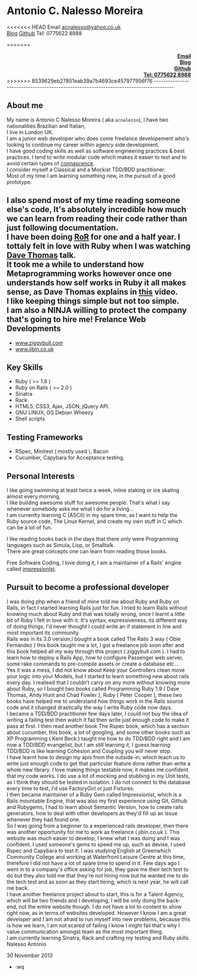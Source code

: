 Antonio C. Nalesso Moreira
==========================
<<<<<<< HEAD
Email acnalesso@yahoo.co.uk<br />
[Blog](nbit001.wordpress.com)
[Github](github.com/acnalesso)
Tel: 0775622 8988

=======
<div align="right">
<a href="mailto:acnalesso@yahoo.co.uk?Subject=Hello" target="_top"><b>Email</b></a><br />
<a href="http://www.nbit001.wordpress.com" target="_blank"><b>Blog</b></a><br />
<a href="http://www.github.com/acnalesso" target="_blank"><b>Github</b></a><br />
<a href="#" target="_blank"><b>Tel: 0775622 8988</b></a><br />
</div>
>>>>>>> 8539629eb27851eab39a7b4693ce457977956f76
--------------------------------------------------------------------------------------

About me
--------

My name is Antonio C Nalesso Moreira ( aka <code>acnalesso</code>), I have two nationalities
Brazilian and Italian,<br />I live in London UK.<br />
I am a junior web developer who does come freelance developement
who's looking to continue my career within agency side development.<br />
I have good coding skills as well as software engineering practices
& best practices. I tend to write modular code which makes it easier
to test and to avoid certain types of [connascence](http://goo.gl/hXed97).<br />
I consider myself a Classical and a Mockist TDD/BDD practitioner.<br />
Most of my time I am learning something new, in the pursuit
of a good prototype.

I also spend most of my time reading someone else's code,
It's absolutely incredible how much we can learn from reading
their code rather than just following documentation.<br />
I have been doing [RoR](http://rubyonrails.org/) for one
and a half year. I tottaly felt in love with Ruby when I was
watching [Dave Thomas](http://goo.gl/DGMOtu) talk.<br />
It took me a while to understand how Metaprogramming works
however once one understands how self works in Ruby it all makes sense,
as Dave Thomas explains in [this](http://scotland-on-rails.s3.amazonaws.com/2A04_DaveThomas-SOR.mp4) video.<br />
I like keeping things simple but not too simple.<br />
I am also a NINJA willing to protect the company that's going to hire me!
Frelance Web Developments
-------------------------
* www.ziggybull.com
* www.jibin.co.uk

Key Skills
----------
* Ruby ( >= 1.8 )
* Ruby on Rails ( >= 2.0 )
* Sinatra
* Rack
* HTML5, CSS3, Ajax, JSON, jQuery API.
* GNU LINUX, OS Debian Wheezy
* Shell scripts

Testing Frameworks
------------------
* RSpec, Minitest ( mostly used ), Bacon
* Cucumber, Capybara for Acceptance testing.

Personal Interests
------------------
I like going swimming at least twice a week, inline staking or
ice skating almost every morning.<br />
I like building awesome stuff for awesome people. That's what
I say whenever somebody asks me what I do for a living...<br />
I am currenlty learning C (ASCII) in my spare time, as I want to
help the Ruby source code, The Linux Kernel, and create my own stuff
in C which can be a lot of fun.<br />

I like reading books back in the days that there only were Programming languages such as
Simula, Lisp, or Smalltalk.<br />
There are great concepts one can learn from reading those books.

Free Software Coding, I love doing it, I am a maintainer of a Rails'
engine called [impressionist](https://github.com/charlotte-ruby/impressionist).

Pursuit to become a professional developer
------------------------------------------

I was doing php when a friend of mine told me about Ruby and Ruby on Rails, in fact I started
learning Rails just for fun. I tried to learn Rails without knowing much about Ruby and that was
totally wrong, once I learnt a little bit of Ruby I felt in love with it. It's syntax, expressiveness, its
different way of doing things, I'd never thought I could write an if statement in line and most
important its community.<br />
Rails was in its 3.0 version,I bought a book called The Rails 3 way ( Obie Fernandez ) this book
taught me a lot, I got a freelance job soon after and this book helped all my way through this project
( ziggybull.com ). I had to learn how to deploy a Rails App, how to configure Passenger web server,
some rake commands to pre-compile assets or create a database etc...<br />
Yes it was a mess, I did not know about Keep your Controllers clean move your logic into your
Models, but I started to learn something new about rails every day. I realised that I couldn’t carry on
any more without knowing more about Ruby, so I bought two books called Programming Ruby 1.9
( Dave Thomas, Andy Hunt and Chad Fowler ), Ruby ( Peter Cooper ), these two books have helped
me to understand how things work in the Rails source code and it changed drastically the way I
write Ruby code now days.<br />
I became a TDD/BDD practitioner few days later, I could not buy the idea of writing a failing test
then watch it fail then write just enough code to make it pass at first. I then read another book The
Rspec book, which has a section about cucumber, this book, a lot of googling, and some other
books such as XP Programming ( Kent Beck ) taught me how to do TDD/BDD right and I am now
a TDD/BDD evangelist, but I am still learning it, I guess learning TDD/BDD is like learning
Cohesion and Coupling you will never stop.<br />
I have learnt how to design my apis from the outside-in, which teach us to write just enough code to
get that particular feature done rather than write a whole new library.
I love making things testable now, it makes me confident that my code works. I do use a lot of
mocking and stubbing in my Unit tests, as I think they should be tested in isolation. I do not connect
to the database every time to test, I'd use FactoryGirl or just Fixtures.<br />
I then became maintainer of a Ruby Gem called Impressionist, which is a Rails mountable Engine,
that was also my first experience using Git, Github and Rubygems, I had to learn about Semantic
Version, how to create rails generators, how to deal with other developers as they'd fill up an issue
whenever they had found one.<br />
So I was going from a beginner to a experienced rails developer, then there was another opportunity
for me to work as freelance ( jibin.co.uk ).
This website was much easier to develop, I knew what I was doing and I was confident.
I used someone's gems to speed me up, such as devise, I used Rspec and Capybara to test it.
I was studying English at Greenwhich Community College and working at Waterfront Leisure
Centre at this time, therefore I did not have a lot of spare time to spend in it.
Few days ago I went in to a company's office asking for job, they gave me their tech test to do but
they also told me that they're not hiring now but he wanted me to do the tech test and as soon as
they start hiring, which is next year, he will call me back.<br />
I have another freelance project about to start, this is for a Talent Agency, which will be two friends
and I developing, I will be only doing the back-end, not the entire website though.
I do not have a lot to content to show right now, as in terms of websites developed.
However I know I am a great developer and I am not afraid to run myself into new problems,
because this is how we learn, I am not scared of failing I know I might fail that's why I value
communication amongst team as the most important thing.<br />
I am currently learning Sinatra, Rack and crafting my testing and Ruby skills.
Nalesso Antonio

30 November 2013

* :wq
